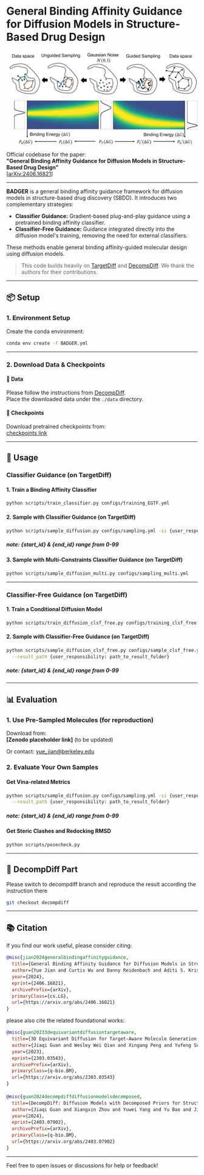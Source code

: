 # General Binding Affinity Guidance for Diffusion Models in Structure-Based Drug Design

![Figure 1](figs/fig1.png)

Official codebase for the paper:  
**"General Binding Affinity Guidance for Diffusion Models in Structure-Based Drug Design"**  
[[arXiv:2406.16821](https://arxiv.org/abs/2406.16821)]

---

**BADGER** is a general binding affinity guidance framework for diffusion models in structure-based drug discovery (SBDD). It introduces two complementary strategies:

- **Classifier Guidance:** Gradient-based plug-and-play guidance using a pretrained binding affinity classifier.
- **Classifier-Free Guidance:** Guidance integrated directly into the diffusion model's training, removing the need for external classifiers.

These methods enable general binding affinity-guided molecular design using diffusion models.

> This code builds heavily on [TargetDiff](https://github.com/guanjq/targetdiff) and [DecompDiff](https://github.com/bytedance/DecompDiff). We thank the authors for their contributions.

---

## 📦 Setup

### 1. Environment Setup

Create the conda environment:

```bash
conda env create -f BADGER.yml
```

---

### 2. Download Data & Checkpoints

#### 📁 Data

Please follow the instructions from [DecompDiff](https://github.com/bytedance/DecompDiff).  
Place the downloaded data under the `./data` directory.

#### 🧠 Checkpoints

Download pretrained checkpoints from:  
[checkpoints link](https://doi.org/10.5281/zenodo.15523148)

---

## 🚀 Usage

### Classifier Guidance (on TargetDiff)

#### 1. Train a Binding Affinity Classifier

```bash
python scripts/train_classifier.py configs/training_EGTF.yml
```

#### 2. Sample with Classifier Guidance (on TargetDiff)

```bash
python scripts/sample_diffusion.py configs/sampling.yml -si {user_responsibility: start_id} -ei {user_responsibility: end_id}
```
##### note: {start_id} & {end_id} range from 0-99

#### 3. Sample with Multi-Constraints Classifier Guidance (on TargetDiff)

```bash
python scripts/sample_diffusion_multi.py configs/sampling_multi.yml
```

---

### Classifier-Free Guidance (on TargetDiff)

#### 1. Train a Conditional Diffusion Model

```bash
python scripts/train_diffusion_clsf_free.py configs/training_clsf_free.yml --wandb True
```

#### 2. Sample with Classifier-Free Guidance (on TargetDiff)

```bash
python scripts/sample_diffusion_clsf_free.py configs/sample_clsf_free.yml -si {user_responsibility: start_id} -ei {user_responsibility: end_id} \
  --result_path {user_responsibility: path_to_result_folder}
```
##### note: {start_id} & {end_id} range from 0-99

---

## 📊 Evaluation

### 1. Use Pre-Sampled Molecules (for reproduction)

Download from:  
**[Zenodo placeholder link]** (to be updated)

Or contact:
yue_jian@berkeley.edu

### 2. Evaluate Your Own Samples

#### Get Vina-related Metrics

```bash
python scripts/sample_diffusion.py configs/sampling.yml -si {user_responsibility: start_id} -ei {user_responsibility: end_id} \
  --result_path {user_responsibility: path_to_result_folder}
```
##### note: {start_id} & {end_id} range from 0-99

#### Get Steric Clashes and Redocking RMSD

```bash
python scripts/posecheck.py
```

---

## 🧪 DecompDiff Part

Please switch to decompdiff branch and reproduce the result according the instruction there
```bash
git checkout decompdiff
```

---

## 📚 Citation

If you find our work useful, please consider citing:

```bibtex
@misc{jian2024generalbindingaffinityguidance,
  title={General Binding Affinity Guidance for Diffusion Models in Structure-Based Drug Design},
  author={Yue Jian and Curtis Wu and Danny Reidenbach and Aditi S. Krishnapriyan},
  year={2024},
  eprint={2406.16821},
  archivePrefix={arXiv},
  primaryClass={cs.LG},
  url={https://arxiv.org/abs/2406.16821}
}
```

please also cite the related foundational works:

```bibtex
@misc{guan20233dequivariantdiffusiontargetaware,
  title={3D Equivariant Diffusion for Target-Aware Molecule Generation and Affinity Prediction},
  author={Jiaqi Guan and Wesley Wei Qian and Xingang Peng and Yufeng Su and Jian Peng and Jianzhu Ma},
  year={2023},
  eprint={2303.03543},
  archivePrefix={arXiv},
  primaryClass={q-bio.BM},
  url={https://arxiv.org/abs/2303.03543}
}

@misc{guan2024decompdiffdiffusionmodelsdecomposed,
  title={DecompDiff: Diffusion Models with Decomposed Priors for Structure-Based Drug Design},
  author={Jiaqi Guan and Xiangxin Zhou and Yuwei Yang and Yu Bao and Jian Peng and Jianzhu Ma and Qiang Liu and Liang Wang and Quanquan Gu},
  year={2024},
  eprint={2403.07902},
  archivePrefix={arXiv},
  primaryClass={q-bio.BM},
  url={https://arxiv.org/abs/2403.07902}
}
```

---

Feel free to open issues or discussions for help or feedback!

